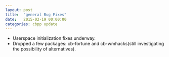 ```yaml
---
layout: post
title:  "general Bug Fixes"
date:   2015-02-19 00:00:00
categories: cbpp update
---
```

+ Userspace initialization fixes underway.
+ Dropped a few packages: cb-fortune and cb-wmhacks(still investigating
the possibility of alternatives).
